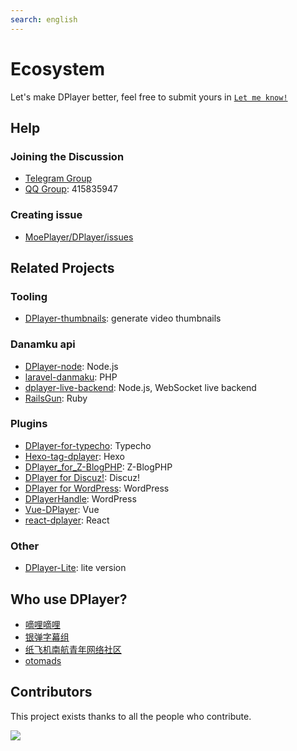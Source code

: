 ```yaml
---
search: english
---
```


# Ecosystem

Let's make DPlayer better, feel free to submit yours in [`Let me know!`](https://github.com/MoePlayer/DPlayer/issues/31)

## Help

### Joining the Discussion

- [Telegram Group](https://t.me/adplayer)
- [QQ Group](https://shang.qq.com/wpa/qunwpa?idkey=bf22213ae0028a82e5adf3f286dfd4f01e0997dc9f1dcd8e831a0a85e799be17): 415835947

### Creating issue

- [MoePlayer/DPlayer/issues](https://github.com/MoePlayer/DPlayer/issues)

## Related Projects

### Tooling

- [DPlayer-thumbnails](https://github.com/MoePlayer/DPlayer-thumbnails): generate video thumbnails

### Danamku api

- [DPlayer-node](https://github.com/MoePlayer/DPlayer-node): Node.js
- [laravel-danmaku](https://github.com/MoePlayer/laravel-danmaku): PHP
- [dplayer-live-backend](https://github.com/Izumi-kun/dplayer-live-backend): Node.js, WebSocket live backend
- [RailsGun](https://github.com/MoePlayer/RailsGun): Ruby

### Plugins

- [DPlayer-for-typecho](https://github.com/volio/DPlayer-for-typecho): Typecho
- [Hexo-tag-dplayer](https://github.com/NextMoe/hexo-tag-dplayer): Hexo
- [DPlayer_for_Z-BlogPHP](https://github.com/fghrsh/DPlayer_for_Z-BlogPHP): Z-BlogPHP
- [DPlayer for Discuz!](https://coding.net/u/Click_04/p/video/git): Discuz!
- [DPlayer for WordPress](https://github.com/BlueCocoa/DPlayer-WordPress): WordPress
- [DPlayerHandle](https://github.com/kn007/DPlayerHandle): WordPress
- [Vue-DPlayer](https://github.com/sinchang/vue-dplayer): Vue
- [react-dplayer](https://github.com/hnsylitao/react-dplayer): React

### Other

- [DPlayer-Lite](https://github.com/kn007/DPlayer-Lite): lite version

## Who use DPlayer?

- [嘀哩嘀哩](http://www.dilidili.wang/)
- [银弹字幕组](https://www.sbsub.com/)
- [纸飞机南航青年网络社区](http://my.nuaa.edu.cn/video-video.html)
- [otomads](https://otomads.com/)

## Contributors

This project exists thanks to all the people who contribute.

<a href="https://github.com/MoePlayer/DPlayer/graphs/contributors"><img src="https://opencollective.com/DPlayer/contributors.svg?width=890" /></a>
